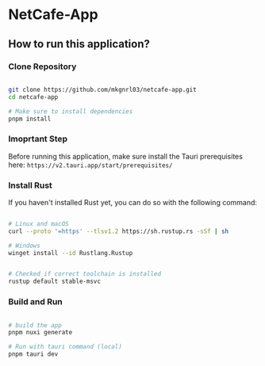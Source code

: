 # NetCafe-App 

## How to run this application?


### Clone Repository

```bash

git clone https://github.com/mkgnrl03/netcafe-app.git
cd netcafe-app

# Make sure to install dependencies
pnpm install

```

### Imoprtant Step

Before running this application, make sure install the Tauri prerequisites here: `https://v2.tauri.app/start/prerequisites/`


### Install Rust
If you haven't installed Rust yet, you can do so with the following command:

```bash

# Linux and macOS
curl --proto '=https' --tlsv1.2 https://sh.rustup.rs -sSf | sh

# Windows
winget install --id Rustlang.Rustup


# Checked if correct toolchain is installed
rustup default stable-msvc

```


### Build and Run 

```bash

# build the app 
pnpm nuxi generate

# Run with tauri command (local)
pnpm tauri dev

```